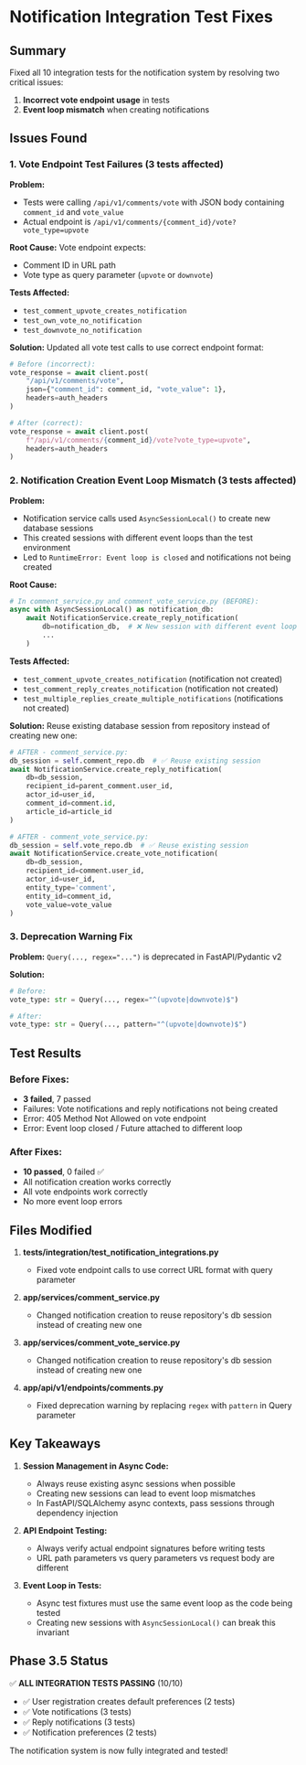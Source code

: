 # Notification Integration Test Fixes

## Summary

Fixed all 10 integration tests for the notification system by resolving two critical issues:
1. **Incorrect vote endpoint usage** in tests
2. **Event loop mismatch** when creating notifications

## Issues Found

### 1. Vote Endpoint Test Failures (3 tests affected)

**Problem:**
- Tests were calling `/api/v1/comments/vote` with JSON body containing `comment_id` and `vote_value`
- Actual endpoint is `/api/v1/comments/{comment_id}/vote?vote_type=upvote`

**Root Cause:**
Vote endpoint expects:
- Comment ID in URL path
- Vote type as query parameter (`upvote` or `downvote`)

**Tests Affected:**
- `test_comment_upvote_creates_notification`
- `test_own_vote_no_notification`  
- `test_downvote_no_notification`

**Solution:**
Updated all vote test calls to use correct endpoint format:
```python
# Before (incorrect):
vote_response = await client.post(
    "/api/v1/comments/vote",
    json={"comment_id": comment_id, "vote_value": 1},
    headers=auth_headers
)

# After (correct):
vote_response = await client.post(
    f"/api/v1/comments/{comment_id}/vote?vote_type=upvote",
    headers=auth_headers
)
```

### 2. Notification Creation Event Loop Mismatch (3 tests affected)

**Problem:**
- Notification service calls used `AsyncSessionLocal()` to create new database sessions
- This created sessions with different event loops than the test environment
- Led to `RuntimeError: Event loop is closed` and notifications not being created

**Root Cause:**
```python
# In comment_service.py and comment_vote_service.py (BEFORE):
async with AsyncSessionLocal() as notification_db:
    await NotificationService.create_reply_notification(
        db=notification_db,  # ❌ New session with different event loop
        ...
    )
```

**Tests Affected:**
- `test_comment_upvote_creates_notification` (notification not created)
- `test_comment_reply_creates_notification` (notification not created)
- `test_multiple_replies_create_multiple_notifications` (notifications not created)

**Solution:**
Reuse existing database session from repository instead of creating new one:

```python
# AFTER - comment_service.py:
db_session = self.comment_repo.db  # ✅ Reuse existing session
await NotificationService.create_reply_notification(
    db=db_session,
    recipient_id=parent_comment.user_id,
    actor_id=user_id,
    comment_id=comment.id,
    article_id=article_id
)

# AFTER - comment_vote_service.py:
db_session = self.vote_repo.db  # ✅ Reuse existing session
await NotificationService.create_vote_notification(
    db=db_session,
    recipient_id=comment.user_id,
    actor_id=user_id,
    entity_type='comment',
    entity_id=comment_id,
    vote_value=vote_value
)
```

### 3. Deprecation Warning Fix

**Problem:**
`Query(..., regex="...")` is deprecated in FastAPI/Pydantic v2

**Solution:**
```python
# Before:
vote_type: str = Query(..., regex="^(upvote|downvote)$")

# After:
vote_type: str = Query(..., pattern="^(upvote|downvote)$")
```

## Test Results

### Before Fixes:
- **3 failed**, 7 passed
- Failures: Vote notifications and reply notifications not being created
- Error: 405 Method Not Allowed on vote endpoint
- Error: Event loop closed / Future attached to different loop

### After Fixes:
- **10 passed**, 0 failed ✅
- All notification creation works correctly
- All vote endpoints work correctly
- No more event loop errors

## Files Modified

1. **tests/integration/test_notification_integrations.py**
   - Fixed vote endpoint calls to use correct URL format with query parameter

2. **app/services/comment_service.py**
   - Changed notification creation to reuse repository's db session instead of creating new one

3. **app/services/comment_vote_service.py**
   - Changed notification creation to reuse repository's db session instead of creating new one

4. **app/api/v1/endpoints/comments.py**
   - Fixed deprecation warning by replacing `regex` with `pattern` in Query parameter

## Key Takeaways

1. **Session Management in Async Code:**
   - Always reuse existing async sessions when possible
   - Creating new sessions can lead to event loop mismatches
   - In FastAPI/SQLAlchemy async contexts, pass sessions through dependency injection

2. **API Endpoint Testing:**
   - Always verify actual endpoint signatures before writing tests
   - URL path parameters vs query parameters vs request body are different

3. **Event Loop in Tests:**
   - Async test fixtures must use the same event loop as the code being tested
   - Creating new sessions with `AsyncSessionLocal()` can break this invariant

## Phase 3.5 Status

✅ **ALL INTEGRATION TESTS PASSING** (10/10)

- ✅ User registration creates default preferences (2 tests)
- ✅ Vote notifications (3 tests)
- ✅ Reply notifications (3 tests)
- ✅ Notification preferences (2 tests)

The notification system is now fully integrated and tested!
